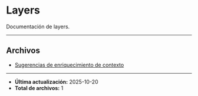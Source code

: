 # Layers

Documentación de layers.

---

## Archivos

- [Sugerencias de enriquecimiento de contexto](./CONTEXT.md)

---

- **Última actualización:** 2025-10-20  
- **Total de archivos:** 1
